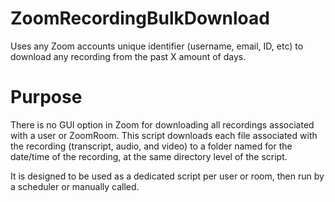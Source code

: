 # ZoomRecordingBulkDownload
Uses any Zoom accounts unique identifier (username, email, ID, etc) to download any recording from the past X amount of days.

# Purpose
There is no GUI option in Zoom for downloading all recordings associated with a user or ZoomRoom. This script downloads each file associated with the recording (transcript, audio, and video) to a folder named for the date/time of the recording, at the same directory level of the script.

It is designed to be used as a dedicated script per user or room, then run by a scheduler or manually called.
